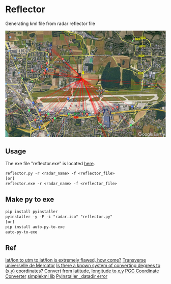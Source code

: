 # Reflector
Generating kml file from radar reflector file

<p align="middle" ><img src="/images/reflector.png" alt="Reflector map" width="600"></p>


## Usage
The exe file "reflector.exe" is located [here](/output/reflector.exe).

    reflector.py -r <radar_name> -f <reflector_file>
    [or]
    reflector.exe -r <radar_name> -f <reflector_file>

## Make py to exe

    pip install pyinstaller
    pyinstaller -y -F -i "radar.ico" "reflector.py"
    [or]
    pip install auto-py-to-exe
    auto-py-to-exe

## Ref

[lat/lon to utm to lat/lon is extremely flawed, how come?](https://stackoverflow.com/questions/6778288/lat-lon-to-utm-to-lat-lon-is-extremely-flawed-how-come)
[Transverse universelle de Mercator](https://fr.wikipedia.org/wiki/Transverse_universelle_de_Mercator)
[Is there a known system of converting degrees to (x,y) coordinates?](https://forums.tigsource.com/index.php?topic=34039.0)
[Convert from latitude, longitude to x,y](https://stackoverflow.com/questions/16266809/convert-from-latitude-longitude-to-x-y)
[PGC Coordinate Converter](https://www.pgc.umn.edu/apps/convert/)
[simplekml lib](https://simplekml.readthedocs.io/en/latest/)
[Pyinstaller _datadir error](https://stackoverflow.com/questions/55824830/i-get-error-no-module-named-pyproj-datadir-after-i-made-py-to-exe-with-py)